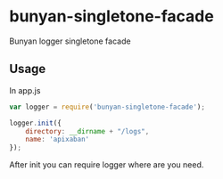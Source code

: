 # bunyan-singletone-facade
Bunyan logger singletone facade

## Usage

In app.js

```js
var logger = require('bunyan-singletone-facade');

logger.init({
    directory: __dirname + "/logs",
    name: 'apixaban'
});
```

After init you can require logger where are you need.
